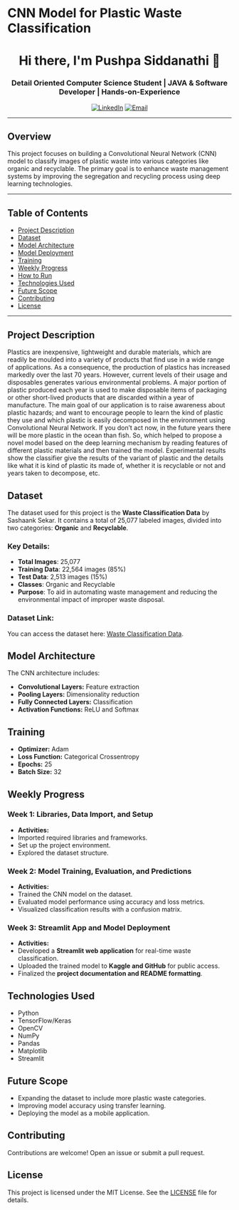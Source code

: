
# CNN Model for Plastic Waste Classification

<h1 align="center">Hi there, I'm Pushpa Siddanathi 👋</h1>
<h3 align="center">Detail Oriented Computer Science Student | JAVA & Software Developer | Hands-on-Experience</h3>

<p align="center">
<a href="https://linkedin.com/in/pushpa-siddanathi"><img src="https://img.shields.io/badge/LinkedIn-Pushpa%20Siddanathi-blue?style=for-the-badge&logo=linkedin" alt="LinkedIn"></a>
<a href="mailto:pushpasiddanathi6@gmail.com"><img src="https://img.shields.io/badge/Email-pushpasiddanathi6%40email.com-red?style=for-the-badge&logo=gmail" alt="Email"></a>

</p>

---

## Overview
This project focuses on building a Convolutional Neural Network (CNN) model to classify images of plastic waste into various categories like organic and recyclable. The primary goal is to enhance waste management systems by improving the segregation and recycling process using deep learning technologies.  

---

## Table of Contents  
- [Project Description](#project-description)  
- [Dataset](#dataset)  
- [Model Architecture](#model-architecture)  
- [Model Deployment](#model-deployment)  
- [Training](#training)  
- [Weekly Progress](#weekly-progress)  
- [How to Run](#how-to-run)  
- [Technologies Used](#technologies-used)  
- [Future Scope](#future-scope)  
- [Contributing](#contributing)  
- [License](#license)  

---

## Project Description  
Plastics are inexpensive, lightweight and durable materials, which are readily be moulded into a variety of products that find use in a wide range of applications. As a consequence, the production of plastics has increased markedly over the last 70 years. However, current levels of their usage and disposables generates various environmental problems. A major portion of plastic produced each year is used to make disposable items of packaging or other short-lived products that are discarded within a year of manufacture. The main goal of our application is to raise awareness about plastic hazards; and want to encourage people to learn the kind of plastic they use and which plastic is easily decomposed in the environment using Convolutional Neural Network. If you don’t act now, in the future years there will be more plastic in the ocean than fish. So, which helped to propose a novel model based on the deep learning mechanism by reading features of different plastic materials and then trained the model. Experimental results show the classifier give the results of the variant of plastic and the details like what it is kind of plastic its made of, whether it is recyclable or not and years taken to decompose, etc.

## Dataset  
The dataset used for this project is the **Waste Classification Data** by Sashaank Sekar. It contains a total of 25,077 labeled images, divided into two categories: **Organic** and **Recyclable**.  

### Key Details:
- **Total Images**: 25,077  
- **Training Data**: 22,564 images (85%)  
- **Test Data**: 2,513 images (15%)  
- **Classes**: Organic and Recyclable  
- **Purpose**: To aid in automating waste management and reducing the environmental impact of improper waste disposal.

### Dataset Link:  
You can access the dataset here: [Waste Classification Data](https://www.kaggle.com/datasets/techsash/waste-classification-data).  

## Model Architecture  
The CNN architecture includes:  
- **Convolutional Layers:** Feature extraction  
- **Pooling Layers:** Dimensionality reduction  
- **Fully Connected Layers:** Classification  
- **Activation Functions:** ReLU and Softmax  


## Training  
- **Optimizer:** Adam  
- **Loss Function:** Categorical Crossentropy  
- **Epochs:** 25  
- **Batch Size:** 32  

## Weekly Progress  

### **Week 1: Libraries, Data Import, and Setup**  
- **Activities:**  
- Imported required libraries and frameworks.  
- Set up the project environment.  
- Explored the dataset structure.  


### **Week 2: Model Training, Evaluation, and Predictions**  
- **Activities:**  
- Trained the CNN model on the dataset.  
- Evaluated model performance using accuracy and loss metrics.  
- Visualized classification results with a confusion matrix.  


### **Week 3: Streamlit App and Model Deployment** 
- **Activities:**  
- Developed a **Streamlit web application** for real-time waste classification.  
- Uploaded the trained model to **Kaggle and GitHub** for public access.  
- Finalized the **project documentation and README formatting**.


## Technologies Used  
- Python  
- TensorFlow/Keras  
- OpenCV  
- NumPy  
- Pandas  
- Matplotlib  
- Streamlit  

## Future Scope  
- Expanding the dataset to include more plastic waste categories.  
- Improving model accuracy using transfer learning.  
- Deploying the model as a mobile application.  

## Contributing  
Contributions are welcome! Open an issue or submit a pull request.  

## License  
This project is licensed under the MIT License. See the [LICENSE](LICENSE) file for details.
